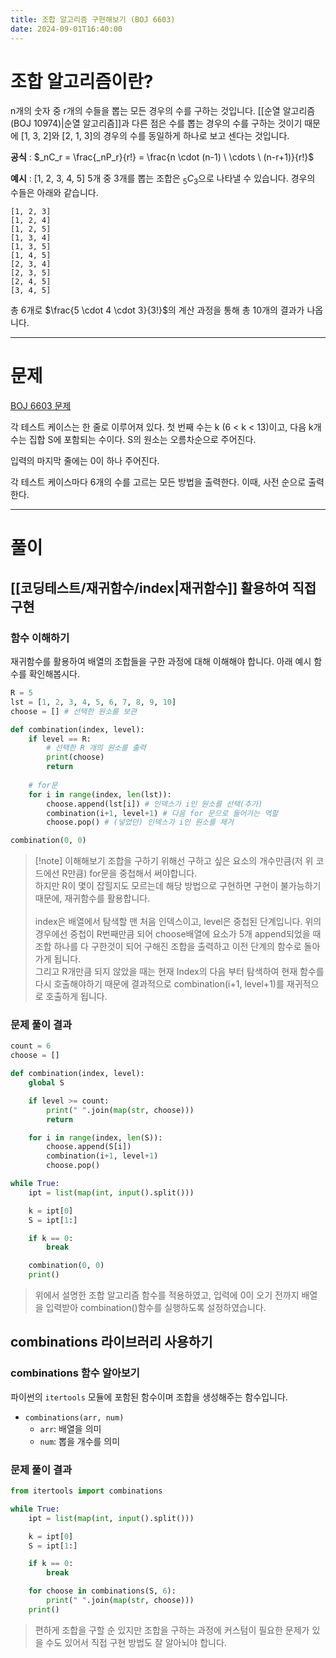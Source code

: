 ```yaml
---
title: 조합 알고리즘 구현해보기 (BOJ 6603)
date: 2024-09-01T16:40:00
---
```

# 조합 알고리즘이란?

n개의 숫자 중 r개의 수들을 뽑는 모든 경우의 수를 구하는 것입니다.
[[순열 알고리즘(BOJ 10974)|순열 알고리즘]]과 다른 점은 수를 뽑는 경우의 수를 구하는 것이기 때문에 \[1, 3, 2\]와 \[2, 1, 3\]의 경우의 수를 동일하게 하나로 보고 센다는 것입니다.

**공식** : $_nC_r = \frac{_nP_r}{r!} = \frac{n \cdot (n-1) \ \cdots \ (n-r+1)}{r!}$

**예시** : \[1, 2, 3, 4, 5] 5개 중 3개를 뽑는 조합은 $_5C_3$으로 나타낼 수 있습니다.
경우의 수들은 아래와 같습니다.
```
[1, 2, 3]
[1, 2, 4]
[1, 2, 5]
[1, 3, 4]
[1, 3, 5]
[1, 4, 5]
[2, 3, 4]
[2, 3, 5]
[2, 4, 5]
[3, 4, 5]
```

총 6개로 $\frac{5 \cdot 4 \cdot 3}{3!}$의 계산 과정을 통해 총 10개의 결과가 나옵니다.

---
# 문제

[BOJ 6603 문제](https://www.acmicpc.net/problem/6603)

각 테스트 케이스는 한 줄로 이루어져 있다. 첫 번째 수는 k (6 < k < 13)이고, 다음 k개 수는 집합 S에 포함되는 수이다. S의 원소는 오름차순으로 주어진다.

입력의 마지막 줄에는 0이 하나 주어진다.

각 테스트 케이스마다 6개의 수를 고르는 모든 방법을 출력한다. 이때, 사전 순으로 출력한다.

---
# 풀이

## [[코딩테스트/재귀함수/index|재귀함수]] 활용하여 직접 구현

### 함수 이해하기

재귀함수를 활용하여 배열의 조합들을 구한 과정에 대해 이해해야 합니다. 아래 예시 함수를 확인해봅시다.
```python
R = 5
lst = [1, 2, 3, 4, 5, 6, 7, 8, 9, 10]
choose = [] # 선택한 원소를 보관

def combination(index, level): 
	if level == R: 
		# 선택한 R 개의 원소를 출력 
		print(choose) 
		return 
	
	# for문 
	for i in range(index, len(lst)): 
		choose.append(lst[i]) # 인덱스가 i인 원소를 선택(추가) 
		combination(i+1, level+1) # 다음 for 문으로 들어가는 역할 
		choose.pop() # (넣었던) 인덱스가 i인 원소를 제거 

combination(0, 0)
```
>[!note] 이해해보기
>조합을 구하기 위해선 구하고 싶은 요소의 개수만큼(저 위 코드에선 R만큼) for문을 중첩해서 써야합니다.<br>하지만 R이 몇이 잡힐지도 모르는데 해당 방법으로 구현하면 구현이 불가능하기 때문에, 재귀함수를 활용합니다.<br><br>index은 배열에서 탐색할 맨 처음 인덱스이고, level은 중첩된 단계입니다. 위의 경우에선 중첩이 R번째만큼 되어 choose배열에 요소가 5개 append되었을 때 조합 하나를 다 구한것이 되어 구해진 조합을 출력하고 이전 단계의 함수로 돌아가게 됩니다.<br>그리고 R개만큼 되지 않았을 때는 현재 Index의 다음 부터 탐색하여 현재 함수를 다시 호출해야하기 때문에 결과적으로 combination(i+1, level+1)를 재귀적으로 호출하게 됩니다.

### 문제 풀이 결과

```python
count = 6
choose = []

def combination(index, level):
	global S

	if level >= count:
		print(" ".join(map(str, choose)))
		return

	for i in range(index, len(S)):
		choose.append(S[i])
		combination(i+1, level+1)
		choose.pop()

while True:
	ipt = list(map(int, input().split()))

	k = ipt[0]
	S = ipt[1:]

	if k == 0:
		break

	combination(0, 0)
	print()
```
>위에서 설명한 조합 알고리즘 함수를 적용하였고, 입력에 0이 오기 전까지 배열을 입력받아 combination()함수를 실행하도록 설정하였습니다.

## combinations 라이브러리 사용하기

### combinations 함수 알아보기

파이썬의 `itertools` 모듈에 포함된 함수이며 조합을 생성해주는 함수입니다.

- `combinations(arr, num)`
	- `arr`: 배열을 의미
    - `num`: 뽑을 개수를 의미

### 문제 풀이 결과

```python
from itertools import combinations

while True:
	ipt = list(map(int, input().split()))

	k = ipt[0]
	S = ipt[1:]

	if k == 0:
		break

	for choose in combinations(S, 6):
		print(" ".join(map(str, choose)))
	print()
```
>편하게 조합을 구할 순 있지만 조합을 구하는 과정에 커스텀이 필요한 문제가 있을 수도 있어서 직접 구현 방법도 잘 알아뇌야 합니다.